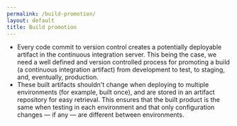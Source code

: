 ```yaml
---
permalink: /build-promotion/
layout: default
title: Build promotion
---
```

<a name="build-promotion"></a>

* Every code commit to version control creates a potentially deployable artifact in the continuous integration server. This being the case, we need a well defined and version controlled process for promoting a build (a continuous integration artifact) from development to test, to staging, and, eventually, production.
* These built artifacts shouldn't change when deploying to multiple environments (for example, built once), and are stored in an artifact repository for easy retrieval. This ensures that the built product is the same when testing in each environment and that only configuration changes — if any — are different between environments.
